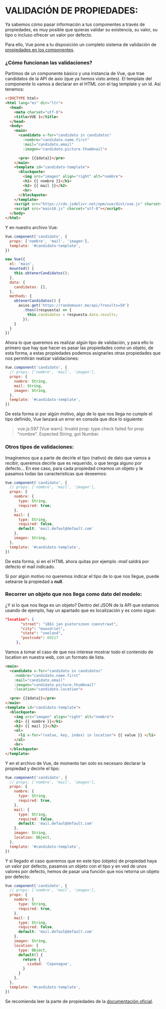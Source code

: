 # VALIDACIÓN DE PROPIEDADES:

Ya sabemos cómo pasar información a tus componentes a través de propiedades, es muy posible que quieras validar su existencia, su valor, su tipo o incluso ofrecer un valor por defecto.

Para ello, Vue pone a tu disposición un completo sistema de validación de [propiedades en los componentes](https://vuejs.org/v2/guide/components-props.html#Prop-Validation).

### ¿Cómo funcionan las validaciones?

  Partimos de un componente básico y una instancia de Vue, que trae candidatos de la API de axio (que ya hemos visto antes).
  El template del componente lo vamos a declarar en el HTML con el tag template y un id. Así tenemos:

```html
<!DOCTYPE html>
<html lang="es" dir="ltr">
  <head>
    <meta charset="utf-8">
    <title>VUE 1</title>
  </head>
  <body>
    <main>
      <candidato v-for="candidato in candidatos"
        :nombre="candidato.name.first"
        :mail="candidato.email"
        :imagen="candidato.picture.thumbnail">

      <pre> {{$data}}</pre>
    </main>
    <template id="candidato-template">
      <blockquote>
        <img src="imagen" align="right" alt="nombre">
        <h1> {{ nombre }}</h1>
        <h2> {{ mail }}</h2>
        <hr>
      </blockquote>
    </template>
    <script src="https://cdn.jsdelivr.net/npm/vue/dist/vue.js" charset="utf-8"></script>
    <script src="main16.js" charset="utf-8"></script>
  </body>
</html>
```
  Y en nuestro archivo Vue:
```javascript
Vue.component('candidato', {
  props: ['nombre', 'mail', 'imagen'],
  template: '#candidato-template',
})

new Vue({
  el: 'main',
  mounted() {
    this.obtenerCandidatos();
  },
  data: {
    candidatos: [],
  },
  methods: {
    obtenerCandidatos() {
      axios.get('https://randomuser.me/api/?results=50')
        .then((respuesta) => {
          this.candidatos = respuesta.data.results;
        });
    }
  }
})
```
  Ahora lo que queremos es realizar algún tipo de validación, y para ello lo primero que hay que hacer es pasar las propiedades como un objeto, de esta forma, a estas propiedades podemos asignarles otras propiedades que nos permitirán realizar validaciones:
```javascript
Vue.component('candidato', {
  // props: ['nombre', 'mail', 'imagen'],
  props: {
    nombre: String,
    mail: String,
    imagen: String,
  },
  template: '#candidato-template',
})
```
  De esta forma si por algún motivo, algo de lo que nos llega no cumple el tipo definido, Vue lanzará un error en consola que dice lo siguiente:

  >vue.js:597 [Vue warn]: Invalid prop: type check failed for prop "nombre". Expected String, got Number.

### Otros tipos de validaciones:

  Imaginemos que a parte de decirle el tipo (nativo) de dato que vamos a recibir, queremos decirle que es requerido, o que tenga alguno por defecto... En ese caso, para cada propiedad creamos un objeto y le pasamos todas las características que deseemos:
```javascript
Vue.component('candidato', {
  // props: ['nombre', 'mail', 'imagen'],
  props: {
    nombre: {
      type: String,
      required: true;
    },
    mail: {
      type: String,
      required: false,
      default: 'mail.defaul@default.com'
    },
    imagen: String,
  },
  template: '#candidato-template',
})
```
  De esta forma, si en el HTML ahora quitas por ejemplo *:mail* saldrá por defecto el mail indicado.

  Si por algún motivo no queremos indicar el tipo de lo que nos llegue, puede setearse la propiedad a **null**.

### Recorrer un objeto que nos llega como dato del modelo:

  ¿Y si lo que nos llega es un objeto? Dentro del JSON de la API que estamos usando de ejemplo, hay un apartado que es localización y es como sigue:
```JSON
"location": {
       "street": "1861 jan pieterszoon coenstraat",
       "city": "maasdriel",
       "state": "zeeland",
       "postcode": 69217
     },
```
  Vamos a tomar el caso de que nos interese mostrar todo el contenido de location en nuestra web, con un formato de lista.
```html
<main>
  <candidato v-for="candidato in candidatos"
    :nombre="candidato.name.first"
    :mail="candidato.email"
    :imagen="candidato.picture.thumbnail"
    :location="candidato.location">

  <pre> {{$data}}</pre>
</main>
<template id="candidato-template">
  <blockquote>
    <img src="imagen" align="right" alt="nombre">
    <h1> {{ nombre }}</h1>
    <h2> {{ mail }}</h2>
    <ul>
      <li v-for="(value, key, index) in location"> {{ value }} </li>
    </ul>
    <hr>
  </blockquote>
</template>
```
  Y en el archivo de Vue, de momento tan solo es necesaro declarar la propiedad y decirle el tipo:
```javascript
Vue.component('candidato', {
  // props: ['nombre', 'mail', 'imagen'],
  props: {
    nombre: {
      type: String,
      required: true,
    },
    mail: {
      type: String,
      required: false,
      default: 'mail.defaul@default.com'
    },
    imagen: String,
    location: Object,
  },
  template: '#candidato-template',
})
```
  Y si llegado el caso queremos que en este tipo (objeto) de propiedad haya un valor por defecto, pasamos un objeto con el tipo y en ved de unos valores por defecto, hemos de pasar una función que nos retorna un objeto por defecto:
```javascript
Vue.component('candidato', {
  // props: ['nombre', 'mail', 'imagen'],
  props: {
    nombre: {
      type: String,
      required: true,
    },
    mail: {
      type: String,
      required: false,
      default: 'mail.defaul@default.com'
    },
    imagen: String,
    location: {
      type: Object,
      default() {
        return {
          ciudad: 'Copenague',
        }
      }
    },
  },
  template: '#candidato-template',
})
```
  Se recomienda leer la parte de propiedades de la [documentación oficial](https://vuejs.org/v2/guide/components-props.html#Prop-Validation).
